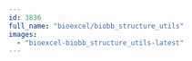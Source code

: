 ```yaml
---
id: 3836
full_name: "bioexcel/biobb_structure_utils"
images: 
  - "bioexcel-biobb_structure_utils-latest"
---
```


